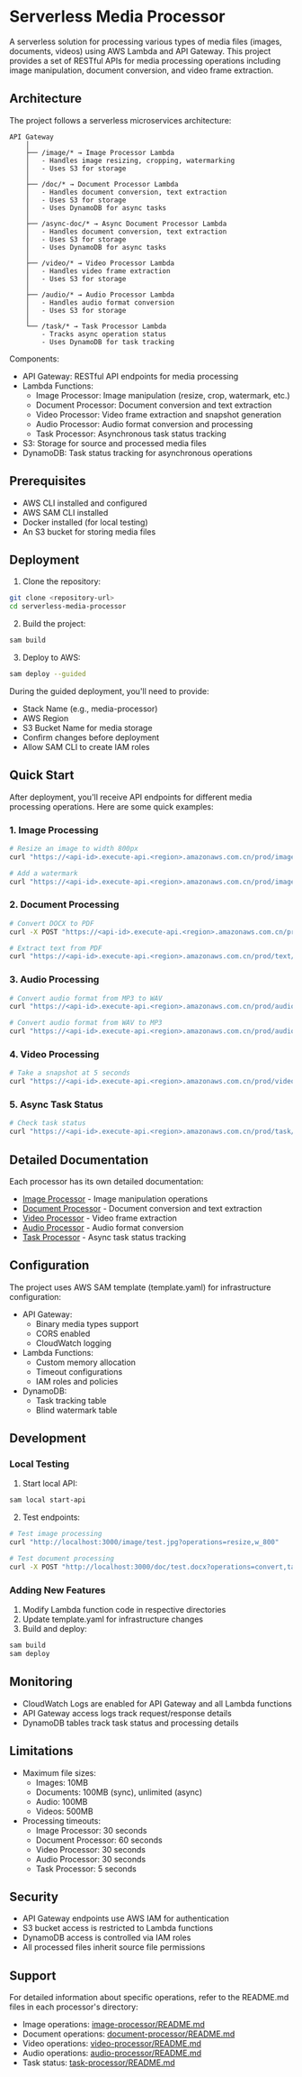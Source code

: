 # Serverless Media Processor

A serverless solution for processing various types of media files (images, documents, videos) using AWS Lambda and API Gateway. This project provides a set of RESTful APIs for media processing operations including image manipulation, document conversion, and video frame extraction.

## Architecture

The project follows a serverless microservices architecture:

```
API Gateway
    │
    ├── /image/* → Image Processor Lambda
    │   - Handles image resizing, cropping, watermarking
    │   - Uses S3 for storage
    │
    ├── /doc/* → Document Processor Lambda
    │   - Handles document conversion, text extraction
    │   - Uses S3 for storage
    │   - Uses DynamoDB for async tasks
    │    
    ├── /async-doc/* → Async Document Processor Lambda
    │   - Handles document conversion, text extraction
    │   - Uses S3 for storage
    │   - Uses DynamoDB for async tasks
    │
    ├── /video/* → Video Processor Lambda
    │   - Handles video frame extraction
    │   - Uses S3 for storage
    │
    ├── /audio/* → Audio Processor Lambda
    │   - Handles audio format conversion
    │   - Uses S3 for storage
    │
    └── /task/* → Task Processor Lambda
        - Tracks async operation status
        - Uses DynamoDB for task tracking
```

Components:
- API Gateway: RESTful API endpoints for media processing
- Lambda Functions:
  - Image Processor: Image manipulation (resize, crop, watermark, etc.)
  - Document Processor: Document conversion and text extraction
  - Video Processor: Video frame extraction and snapshot generation
  - Audio Processor: Audio format conversion and processing
  - Task Processor: Asynchronous task status tracking
- S3: Storage for source and processed media files
- DynamoDB: Task status tracking for asynchronous operations

## Prerequisites

- AWS CLI installed and configured
- AWS SAM CLI installed
- Docker installed (for local testing)
- An S3 bucket for storing media files

## Deployment

1. Clone the repository:
```bash
git clone <repository-url>
cd serverless-media-processor
```

2. Build the project:
```bash
sam build
```

3. Deploy to AWS:
```bash
sam deploy --guided
```

During the guided deployment, you'll need to provide:
- Stack Name (e.g., media-processor)
- AWS Region
- S3 Bucket Name for media storage
- Confirm changes before deployment
- Allow SAM CLI to create IAM roles

## Quick Start

After deployment, you'll receive API endpoints for different media processing operations. Here are some quick examples:

### 1. Image Processing
```bash
# Resize an image to width 800px
curl "https://<api-id>.execute-api.<region>.amazonaws.com.cn/prod/image/example.jpg?operations=resize,w_800"

# Add a watermark
curl "https://<api-id>.execute-api.<region>.amazonaws.com.cn/prod/image/example.jpg?operations=watermark,text_Copyright"
```

### 2. Document Processing
```bash
# Convert DOCX to PDF
curl -X POST "https://<api-id>.execute-api.<region>.amazonaws.com.cn/prod/doc/document.docx?operations=convert,target_pdf,source_docx"

# Extract text from PDF
curl "https://<api-id>.execute-api.<region>.amazonaws.com.cn/prod/text/document.pdf?operations=extract"
```

### 3. Audio Processing
```bash
# Convert audio format from MP3 to WAV
curl "https://<api-id>.execute-api.<region>.amazonaws.com.cn/prod/audio/audio.mp3?operations=convert,target_wav"

# Convert audio format from WAV to MP3
curl "https://<api-id>.execute-api.<region>.amazonaws.com.cn/prod/audio/audio.wav?operations=convert,target_mp3"
```

### 4. Video Processing
```bash
# Take a snapshot at 5 seconds
curl "https://<api-id>.execute-api.<region>.amazonaws.com.cn/prod/video/video.mp4?operations=snapshot,t_5000,f_jpg"
```

### 5. Async Task Status
```bash
# Check task status
curl "https://<api-id>.execute-api.<region>.amazonaws.com.cn/prod/task/<task-id>"
```

## Detailed Documentation

Each processor has its own detailed documentation:

- [Image Processor](image-processor/README.md) - Image manipulation operations
- [Document Processor](document-processor/README.md) - Document conversion and text extraction
- [Video Processor](video-processor/README.md) - Video frame extraction
- [Audio Processor](audio-processor/README.md) - Audio format conversion
- [Task Processor](task-processor/README.md) - Async task status tracking

## Configuration

The project uses AWS SAM template (template.yaml) for infrastructure configuration:

- API Gateway:
  - Binary media types support
  - CORS enabled
  - CloudWatch logging
- Lambda Functions:
  - Custom memory allocation
  - Timeout configurations
  - IAM roles and policies
- DynamoDB:
  - Task tracking table
  - Blind watermark table

## Development

### Local Testing

1. Start local API:
```bash
sam local start-api
```

2. Test endpoints:
```bash
# Test image processing
curl "http://localhost:3000/image/test.jpg?operations=resize,w_800"

# Test document processing
curl -X POST "http://localhost:3000/doc/test.docx?operations=convert,target_pdf"
```

### Adding New Features

1. Modify Lambda function code in respective directories
2. Update template.yaml for infrastructure changes
3. Build and deploy:
```bash
sam build
sam deploy
```

## Monitoring

- CloudWatch Logs are enabled for API Gateway and all Lambda functions
- API Gateway access logs track request/response details
- DynamoDB tables track task status and processing details

## Limitations

- Maximum file sizes:
  - Images: 10MB
  - Documents: 100MB (sync), unlimited (async)
  - Audio: 100MB
  - Videos: 500MB
- Processing timeouts:
  - Image Processor: 30 seconds
  - Document Processor: 60 seconds
  - Video Processor: 30 seconds
  - Audio Processor: 30 seconds
  - Task Processor: 5 seconds

## Security

- API Gateway endpoints use AWS IAM for authentication
- S3 bucket access is restricted to Lambda functions
- DynamoDB access is controlled via IAM roles
- All processed files inherit source file permissions

## Support

For detailed information about specific operations, refer to the README.md files in each processor's directory:
- Image operations: [image-processor/README.md](image-processor/README.md)
- Document operations: [document-processor/README.md](document-processor/README.md)
- Video operations: [video-processor/README.md](video-processor/README.md)
- Audio operations: [audio-processor/README.md](audio-processor/README.md)
- Task status: [task-processor/README.md](task-processor/README.md)
